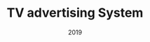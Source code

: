 ---
layout: Post
title: TV advertising System
description: A web application that play publicites on TV.
date: '2019'
tags:
  - raspberry pi
  - javascript
  - php
  - mysql
logo:
  alt: A3E engineering 
images:
  - src: /projects/ad.png
    alt: ad list of videos
  - src: /projects/ad-login.png
    alt: ad login page
  - src: /projects/ad-player.png
    alt: ad videos list 
attributes:
  - label: Duration
    value: 4 Months
  - label: Role
    value: full-stack developer
---